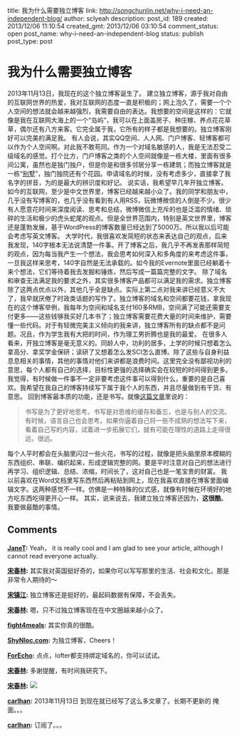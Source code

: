 title: 我为什么需要独立博客
link: http://songchunlin.net/why-i-need-an-independent-blog/
author: sclyeah
description: 
post_id: 189
created: 2013/12/06 11:10:54
created_gmt: 2013/12/06 03:10:54
comment_status: open
post_name: why-i-need-an-independent-blog
status: publish
post_type: post

# 我为什么需要独立博客

2013年11月13日，我现在的这个独立博客诞生了。 建立独立博客，源于我对自由的互联网世界的热爱，我对互联网的态度一直是积极的；网上泡久了，需要一个个人空间的想法就会越来越强烈，我需要自由的表达。我想要的空间是这样的：它就像是我在互联网大海上的一个“岛屿”，我可以在上面盖房子、种庄稼、养点花花草草，偶尔还有八方来客。它完全属于我，它所有的样子都是我想要的。独立博客刚好可以完美的满足我。 有人会说，其实QQ空间、人人网、门户博客、轻博客都可以作为个人空间啊。对此我不敢苟同。作为一个对域名敏感的人，我是无法忍受二级域名的感觉。打个比方，门户博客之类的个人空间就像是一栋大楼，里面有很多间公寓，虽然也是独门独户，但是你是和很多邻居分享一栋建筑；而独立博客就是一栋“[别墅](http://jianshu.io/p/20c3ccbe859b)”，独门独院还有个花园。申请域名的时候，没有考虑多少，直接拿了我名字的拼音，为的是最大的辨识度和好记。 说实话，我希望早几年开独立博客。如今的互联网，至少是中文世界里，博客已经越来越小众了。我的同学和朋友中，几乎没有写博客的，也几乎没有看到有人用RSS，玩微博微信的人倒是不少。很少有人愿意花时间来深度阅读、思考和总结，微博微信上充斥的也是泛滥的情绪、琐碎的生活和极少的虎头蛇尾的观点。但是全世界范围内，特别是英文世界里，博客还是蓬勃发展，基于WordPress的博客数量已经达到了5000万。所以我以后可能会考虑写英文博客。 大学时代，我很喜欢发简短的状态来表达自己的观点，后来我发现，140字根本无法说清楚一件事。开了博客之后，我几乎不再发表那样简短的观点，因为每当我产生一个想法，我会思考如何深入和多角度的来考虑这件事，一旦我这样来思考，140字自然是无法承载的。如今我的Evernote里面已经躺着十来个想法，它们等待着我去发掘和锤炼，然后写成一篇篇完整的文字。 除了域名和审查无法满足我的要求之外，其实很多博客产品都可以满足我的需求。独立博客除了这两点优点以外，其他几乎全是缺点。实际上第二点对我来讲已经意义不大了，我早就厌倦了时政类话题的写作了。独立博客的域名和空间都要花钱，拿我现在的这个博客举例，我每年为空间和域名支付160多RMB，空间满了可能还需要支付更多——这些钱够我买好几本书了；独立博客需要花费大量的时间来维护，需要懂一些代码。对于有轻微完美主义倾向的我来讲，独立博客所有的缺点都不是问题。况且，作为学生我有大把的时间，作为理工男折腾也是我的最爱。 在很多人看来，开独立博客是毫无意义的。同龄人中，功利的居多，上学的时候只想着怎么拿高分、拿奖学金保研；读研了又想着怎么发SCI怎么直博。除了这些与自身利益息息相关的事情，其他的事情对他们来讲都是浪费时间。这里完全没有鄙视功利的意思，每个人都有自己的选择，目标性更强的选择确实会在较短的时间得到更多。我觉得，有时候做一件事不一定非要考虑这件事可以得到什么，重要的是自己喜欢。我希望在我自己的博客持续写下属于我个人的东西，并且尽量做到有干货、有意思。 回到博客最本质的功能，还是书写。就像[这篇文章](http://mindhacks.cn/2009/02/09/writing-is-better-thinking/)里说的： 

> 书写是为了更好地思考。书写是对思维的缓存和备忘，也是与别人的交流。有时候，语言自己也会思考。如果你逼着自己将一些不成熟的想法写下来，看着自己写的内容，试着进一步拓展它们，就有可能在理性的道路上走得很远，很远。

每个人平时都会在头脑里闪过一些火花，书写的过程，就像是把头脑里原本模糊的东西组织、串联、编织起来，形成逻辑完整的网。要是平时注意对自己的想法进行再学习、组织逻辑、总结、浓缩，时间长了，这对自己也是一笔宝贵的财富。 我以前喜欢在Word文档里写东西然后再粘贴到网上，现在我喜欢直接在博客里面编辑文字。这两种感觉不一样。仿佛是一种特殊的仪式感，就像有时候在环境好的地方吃东西吃得更开心一样。 其实，说来说去，我建立独立博客还因为，**这很酷**。我要做最酷的事情。

## Comments

**[JaneT](#67 "2013-12-07 00:34:23"):** Yeah， it is really cool and I am glad to see your article, although I cannot read everyone actually.

**[宋春林](#68 "2013-12-07 01:06:35"):** 其实我对英国挺好奇的，如果你可以写写那里的生活、社会和文化，那是非常令人期待的～

**[宋镇江](#71 "2013-12-07 12:06:26"):** 独立博客还是挺好的，最起码数据有保障，不会丢失。

**[宋春林](#75 "2013-12-07 13:48:43"):** 嗯，只不过独立博客现在在中文圈越来越小众了。

**[fight4meals](#80 "2013-12-09 20:17:54"):** 其实你真的很酷。

**[ShyNloc.com](#81 "2013-12-13 16:07:58"):** 为独立博客，Cheers！

**[ForEcho](#90 "2013-12-17 00:24:56"):** 点点，lofter都支持绑定域名的，你可以试试。

**[宋春林](#91 "2013-12-17 17:16:12"):** 多谢提醒，有时间我研究下。

**[宋春林](#92 "2013-12-17 17:16:28"):** ![](http://static.duoshuo.com/images/smilies/icon_mrgreen.gif)

**[carlhan](#139 "2014-02-02 23:40:17"):** 2013年11月13日 到现在就已经写了这么多文章了。长期不更新的 掩面。。。

**[carlhan](#140 "2014-02-02 23:41:03"):** 订阅了。。。

